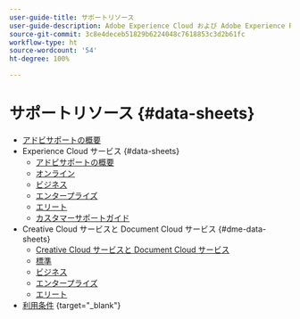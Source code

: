 ```yaml
---
user-guide-title: サポートリソース
user-guide-description: Adobe Experience Cloud および Adobe Experience Platform のサポートリソース。
source-git-commit: 3c8e4deceb51829b6224048c7618853c3d2b61fc
workflow-type: ht
source-wordcount: '54'
ht-degree: 100%

---
```



# サポートリソース {#data-sheets}

+ [アドビサポートの概要](overview.md)
+ Experience Cloud サービス {#data-sheets}
   + [アドビサポートの概要](dx-overview.md)
   + [オンライン](online.md)
   + [ビジネス](business.md)
   + [エンタープライズ](enterprise.md)
   + [エリート](elite.md)
   + [カスタマーサポートガイド](support-guide.md)
+ Creative Cloud サービスと Document Cloud サービス {#dme-data-sheets}
   + [Creative Cloud サービスと Document Cloud サービス](dme-overview.md)
   + [標準](dme-standard.md)
   + [ビジネス](dme-business.md)
   + [エンタープライズ](dme-enterprise.md)
   + [エリート](dme-elite.md)
+ [利用条件](https://helpx.adobe.com/jp/support/programs/support-policies-terms-conditions.html) {target=&quot;_blank&quot;}

<!--

Articles must be added to this TOC file in order to render.

Use this list format to specify links to articles and section headings that expand and collapse in the left rail of the user guide.

An article link CANNOT be used as a section heading.
-->
